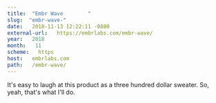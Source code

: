 ```yaml
---
title:  "Embr Wave        " 
slug:  "embr-wave-" 
date:   2018-11-13 12:22:11 -0800 
external-url:   https://embrlabs.com/embr-wave/ 
year:   2018 
month:   11 
scheme:   https 
host:   embrlabs.com 
path:   /embr-wave/ 
---
```


It's easy to laugh at this product as a three hundred dollar sweater. So, yeah, that's what I'll do.
